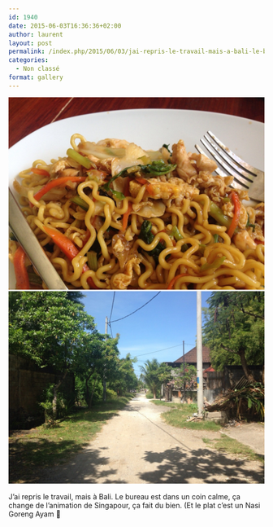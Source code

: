 ```yaml
---
id: 1940
date: 2015-06-03T16:36:36+02:00
author: laurent
layout: post
permalink: /index.php/2015/06/03/jai-repris-le-travail-mais-a-bali-le-bureau-est/
categories:
  - Non classé
format: gallery
---
```

<img src="/images/2015/06/tumblr_npdnh0e5701uuvt0bo1_1280.jpg" />
<img src="/images/2015/06/tumblr_npdnh0e5701uuvt0bo2_1280.jpg" />

J&rsquo;ai repris le travail, mais à Bali. Le bureau est dans un coin calme, ça change de l&rsquo;animation de Singapour, ça fait du bien. (Et le plat c&rsquo;est un Nasi Goreng Ayam 🙂
